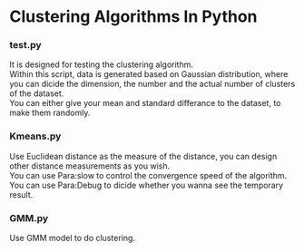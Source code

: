 <h1>Clustering Algorithms In Python</h1>

<h3>test.py</h3>
<p>It is designed for testing the clustering algorithm.<br/>
Within this script, data is generated based on Gaussian distribution, where you can dicide the dimension, the number and the actual number of clusters of the dataset.<br/>
You can either give your mean and standard differance to the dataset, to make them randomly.<br/></p>

<h3>Kmeans.py</h3>
<p>Use Euclidean distance as the measure of the distance, you can design other distance measurements as you wish.<br/>
You can use Para:slow to control the convergence speed of the algorithm.<br/>
You can use Para:Debug to dicide whether you wanna see the temporary result.<br/></p>

<h3>GMM.py</h3>
<p>Use GMM model to do clustering.<br/>